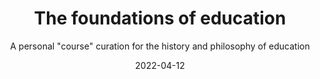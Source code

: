 ---
title: The foundations of education
subtitle: A personal "course" curation for the history and philosophy of education
date: '2022-04-12'
lastupdated: '2022-04-12'
published: false
layout: post
topics: ['notes', 'educations', 'foundations']
category: notes
---